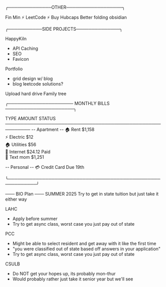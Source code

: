 ╭──────────────OTHER──────────────────╮

Fin Min ⚡
LeetCode ⚡
Buy Hubcaps
Better folding obsidian

╭───────────SIDE PROJECTS──────────────╮

HappyKiln
- API Caching
- SEO
- Favicon

Portfolio 
- grid design w/ blog
- blog leetcode solutions?

Upload hard drive 
Family tree 






╭───────────────────── MONTHLY BILLS ──────────────────────╮

  TYPE                     AMOUNT                 STATUS
  ──────────────────────────────────────────────────────────
  -- Apartment --
  🏠 Rent                  $1,158                 
  ⚡ Electric              $12          
  🏠 Utilities             $56                    
  📌 Internet              $24.12                 Paid                    
  📱 Text mom              $1,251                 

  -- Personal --
  💳 Credit Card     Due 19th

╰───────────────────────────────────────────────────────────╯





─── BIO Plan ───
SUMMER 2025
Try to get in state tuition but just take it either way

LAHC
- Apply before summer
- Try to get async class, worst case you just pay out of state

PCC
- Might be able to select resident and get away with it like the first time
- "you were classified out of state based off answers in your application"
- Try to get async class, worst case you just pay out of state

CSULB
- Do NOT get your hopes up, its probably mon-thur
- Would probably rather just take it senior year but we'll see




